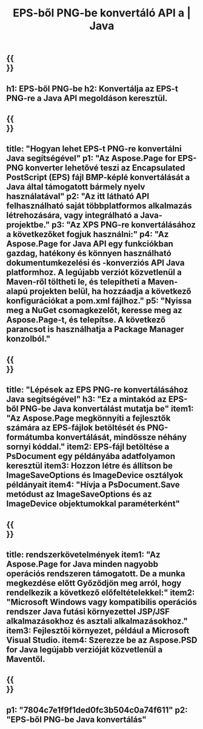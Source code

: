 ﻿---
translation: true
template: /_templates/_conversion-child-java.md
title: EPS-ből PNG-be konvertáló API a | Java
url: /java/conversion/eps-to-png/
description: Java konverziós kód minta EPS formátumhoz PNG fájlba. Ezzel a példakóddal konvertálhatja az EPS-t PNG-re bármely webes vagy asztali Java alapú alkalmazásban.
informat: EPS
outformat: PNG
otherformats: XPS PS
---

{{<section banner>}}
---
h1: EPS-ből PNG-be
h2: Konvertálja az EPS-t PNG-re a Java API megoldáson keresztül.
---

{{<section overview>}}
---
title: "Hogyan lehet EPS-t PNG-re konvertálni Java segítségével"
p1: "Az Aspose.Page for EPS-PNG konverter lehetővé teszi az Encapsulated PostScript (EPS) fájl BMP-képlé konvertálását a Java által támogatott bármely nyelv használatával"
p2: "Az itt látható API felhasználható saját többplatformos alkalmazás létrehozására, vagy integrálható a Java-projektbe."
p3: "Az XPS PNG-re konvertálásához a következőket fogjuk használni:"
p4: "Az Aspose.Page for Java API egy funkciókban gazdag, hatékony és könnyen használható dokumentumkezelési és -konverziós API Java platformhoz. A legújabb verziót közvetlenül a Maven-ről töltheti le, és telepítheti a Maven-alapú projekten belül, ha hozzáadja a következő konfigurációkat a pom.xml fájlhoz."
p5: "Nyissa meg a NuGet csomagkezelőt, keresse meg az Aspose.Page-t, és telepítse. A következő parancsot is használhatja a Package Manager konzolból."
---

{{<section feature1>}}
---
title: "Lépések az EPS PNG-re konvertálásához Java segítségével"
h3: "Ez a mintakód az EPS-ből PNG-be Java konvertálást mutatja be"
item1: "Az Aspose.Page megkönnyíti a fejlesztők számára az EPS-fájlok betöltését és PNG-formátumba konvertálását, mindössze néhány sornyi kóddal."
item2: EPS-fájl betöltése a PsDocument egy példányába adatfolyamon keresztül
item3: Hozzon létre és állítson be ImageSaveOptions és ImageDevice osztályok példányait
item4: "Hívja a PsDocument.Save metódust az ImageSaveOptions és az ImageDevice objektumokkal paraméterként"
---

{{<section feature2>}}
---
title: rendszerkövetelmények
item1: "Az Aspose.Page for Java minden nagyobb operációs rendszeren támogatott. De a munka megkezdése előtt Győződjön meg arról, hogy rendelkezik a következő előfeltételekkel:"
item2: "Microsoft Windows vagy kompatibilis operációs rendszer Java futási környezettel JSP/JSF alkalmazásokhoz és asztali alkalmazásokhoz."
item3: Fejlesztői környezet, például a Microsoft Visual Studio.
item4: Szerezze be az Aspose.PSD for Java legújabb verzióját közvetlenül a Maventől.
---

{{<section gist>}}
---
p1: "7804c7e1f9f1ded0fc3b504c0a74f611"
p2: "EPS-ből PNG-be Java konvertálás"
---
